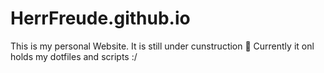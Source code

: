 # HerrFreude.github.io
This is my personal Website. It is still under cunstruction 🔨
Currently it onl holds my dotfiles and scripts :/
